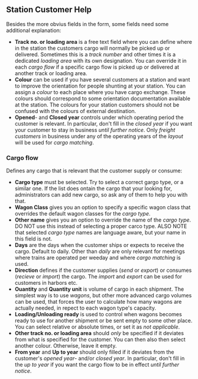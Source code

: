﻿## Station Customer Help
Besides the more obvius fields in the form, some fields need some additional explanation:
- **Track no. or loading area**
is a free text field where you can define where in the station the customers cargo will normally be picked up or delivered.
Sometimes this is a *track number* and other times it is a dedicated *loading area* with its own designation.
You can override it in each *cargo flow* if a specific cargo flow is picked up or delivered at another track or loading area.
- **Colour** can be used if you have several customers at a station and want to improve the orientation for people shunting at your station. 
You can assign a *colour* to each place where you have cargo exchange. 
These colours should correspond to some orientation documentation available at the station.
The colours for your station customers should not be confused with the colours of external destination.
- **Opened**- and **Closed year** controls under which operating period the customer is relevant.
In particular, don't fill in the *closed year* if you want your customer to stay in business *until further notice*.
Only *freight customers* in business under any of the operating years of the *layout* will be used for *cargo matching*.
### Cargo flow
Defines any cargo that is relevant that the customer supply or consume:
- **Cargo type** must be selected. Try to select a correct gargo type, or a similar one.
If the list does ontain the cargo that your looking for,
administrators can add new cargo, so ask any of them to help you with that.
- **Wagon Class** gives you an option to specify a specific wagon class 
that overrides the default wagon classes for the *cargo type*.
- **Other name** gives you an option to override the name of the *cargo type*. 
DO NOT use this instead of selecting a proper carco type.
ALSO NOTE that selected *cargo type* names are language aware, but your name in this field is not.
- **Days** are the days when the customer ships or expects to receive the cargo. Default to daily. 
Other than *daily* are only relevant for meetings where trains are operated per weeday and 
where *cargo matching* is used.
- **Direction** defines if the customer supplies (*send* or *export*) or consumes (*recieve* or *import*) the cargo. 
The *import* and *export* can be used for customers in harbors etc. 
- **Ouantity** and **Quantity unit** is volume of cargo in each shipment. 
The simplest way is to use *wagons*, but other more advanced cargo volumes can be used,
that forces the user to calculate how many wagons are actually needed, in repect to each wagon type's capacity.
- **Loading/Unloading ready** is used to control when wagons becomes ready to use 
for another shipment or be sent empty to some other place. 
You can select relative or absolute times, or set it as *not applicable*.
- **Other track no. or loading area** should *only* be specified if it deviates from what is specified for the customer.
You can then also then select another colour. Otherwise, leave it empty.
- **From year** and **Up to year**
should only filled if it deviates from the customer's *opened year*- and/or *closed year*. 
In particular, don't fill in the *up to year* if you want the cargo flow to be in effect *until further notice*.





